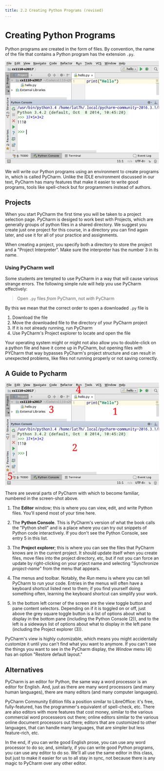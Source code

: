 ```yaml
---
title: 2.2 Creating Python Programs (revised)
...
```


# Creating Python Programs

Python programs are created in the form of files.
By convention, the name of the file that contains a Python program has the extension `.py`.

![Figure 2.1: The PyCharm environment.](files/PyCharm.png)

We will write our Python programs using an environment to create programs in, which is called PyCharm.
Unlike the IDLE environment discussed in our text, PyCharm has many features that make it easier to write good programs, tools like spell-check but for programmers instead of authors.

## Projects

When you start PyCharm the first time you will be taken to a project selection page.
PyCharm is desiged to work best with Projects, which are generally groups of python files in a shared directory.
We suggest you create just one project for this course, in a directory you can find again later, and use it for all of your practice and assignments.

When creating a project, you specify both a directory to store the project and a "Project Interpreter".  Make sure the interpreter has the number 3 in its name.

### Using PyCharm well

Some students are tempted to use PyCharm in a way that will cause various strange errors.  The following simple rule will help you use PyCharm effectively:

> Open `.py` files *from* PyCharm, not *with* PyCharm

By this we mean that the correct order to open a downloaded `.py` file is

1. Download the file
2. Move the downloaded file to the directory of your PyCharm project
3. If it is not already running, run PyCharm
4. Use PyCharm's Project explorer to locate and open the file

Your operating system might or might not also allow you to double-click on a python file and have it come up in PyCharm, but opening files *with* PYCharm that way bypasses PyCharm's project structure and can result in unexpected problems, like files not running properly or not saving correctly.

## A Guide to Pycharm

![Figure 2.2: Parts of the PyCharm environment.](files/PyCharm2.png)

There are several parts of PyCharm with which to become familiar, numbered in the screen-shot above.

1. The **Editor** window; this is where you can view, edit, and write Python files.  You'll spend most of your time here.

2. The **Python Console**.  This is PyCharm's version of what the book calls the "Python shell" and is a place where you can try out snippets of Python code interactively.  If you don't see the Python Console, see entry 5 in this list.

3. The **Project explorer**; this is where you can see the files that PyCharm knows are in the current project.  It should update itself when you create files, move files into the project directory, etc, but if not you can force an update by right-clicking on your prject name and selecting "Synchronize *project-name*" from the menu that appears.

4. The menus and toolbar. Notably, the *Run* menu is where you can tell PyCharm to run your code.  Entries in the menus will often have a keyboard shortcut listed next to them; if you find yourself doing something often, learning the keyboard shortcut can simplify your work.

5. In the bottom left corner of the screen are the view toggle button and pane content selectors. Depending on if it is toggled on or off, just above the grey square toggle button is a list of options about what to display in the bottom pane (including the Python Console (2)), and to the left is a sideways list of options about what to display in the left pane (including the Project explorer (3)).

PyCharm's view is highly cutomizable, which means you might accidentally customize it until you can't find what you want to anymore.  If you can't see the things you want to see in the PyCharm display, the *Window* menu (4) has an option "Restore default layout."

## Alternatives

PyCharm is an editor for Python, the same way a word processor is an editor for English.  And, just as there are many word processors (and many human languages), there are many editors (and many computer languages).

PyCharm Community Edition fills a position similar to LibreOffice: it's free, fully-featured, has the programmer's equivalent of spell-check, etc.
There are also editors with more features that cost money, similar to the various commercial word processeors out there;
online editors similar to the various online document processors out there;
editors that are customized to other languages, that can handle many languages, that are simpler but less feature-rich, etc.

In the end, if you can write good English prose, you can use any word processor to do so; and, similarly, if you can write good Python programs, you can use any editor to do so.
We'll all use the same editor in this class, but just to make it easier for us to all stay in sync, not because there is any magic to PyCharm over any other editor.


